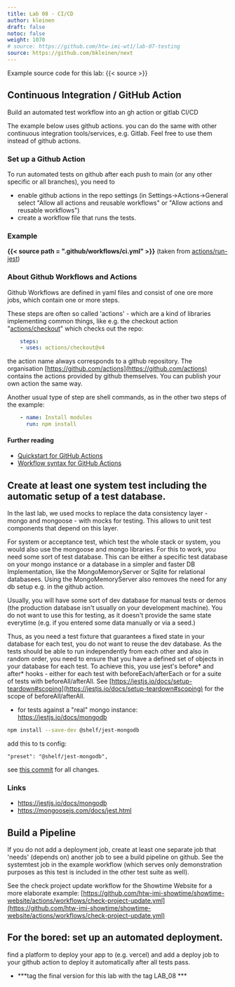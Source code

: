 ```yaml
---
title: Lab 08 - CI/CD
author: kleinen
draft: false
notoc: false
weight: 1070
# source: https://github.com/htw-imi-wt1/lab-07-testing
source: https://github.com/bkleinen/next
---
```




Example source code for this lab: {{< source >}}


## Continuous Integration / GitHub Action
Build an automated test workflow into an gh action or gitlab CI/CD

The example below uses github actions. you can do the same with other continuous integration tools/services, e.g. Gitlab.
Feel free to use them instead of github actions.

### Set up a Github Action

To run automated tests on github after each push to main (or any other specific or all branches), you need to 
- enable github actions in the repo settings (in Settings->Actions->General select "Allow all actions and reusable workflows" or "Allow <user> actions and reusable workflows")
- create a workflow file that runs the tests.

### Example

**{{< source path = ".github/workflows/ci.yml" >}}** (taken from [actions/run-jest](https://github.com/marketplace/actions/run-jest))

### About Github Workflows and Actions

Github Workflows are defined in yaml files and consist of one ore more jobs, which contain one or more steps.

These steps are often so called 'actions' - which are a kind of libraries implementing common things, like e.g.
the checkout action "[actions/checkout](https://github.com/actions/checkout)" which checks out the repo:

```yml
    steps:
    - uses: actions/checkout@v4
```

the action name always corresponds to a github repository. The organisation [https://github.com/actions](https://github.com/actions) contains the actions provided by github themselves. You can publish your own action the same way.

Another usual type of step are shell commands, as in the other two steps of the example:
```yml
    - name: Install modules
      run: npm install
```

#### Further reading

- [Quickstart for GitHub Actions](https://docs.github.com/en/actions/get-started/quickstart)
- [Workflow syntax for GitHub Actions](https://docs.github.com/en/actions/reference/workflow-syntax-for-github-actions)


## Create at least one system test including the automatic setup of a test database.

In the last lab, we used mocks to replace the data consistency layer - mongo and mongoose - with mocks for testing. This allows to unit test components that depend on this layer.

For system or acceptance test, which test the whole stack or system, you would also use the mongoose and mongo libraries. For this to work, you need some sort of test database. This can be
either a specific test database on your mongo instance or a database in a simpler and faster DB Implementation, like the MongoMemoryServer or Sqlite for relational databasees. Using the MongoMemoryServer also removes the need for any db setup e.g. in the github action.

Usually, you will have some sort of dev database for manual tests or demos (the production database isn't usually on your development machine). You do not want to use this for testing, 
as it doesn't provide the same state everytime (e.g. if you entered some data manually or via a seed.)

Thus, as you need a test fixture that guarantees a fixed state in your database for each test, you do not want to reuse the dev database. As the tests should be able to run independently from each other and also in random order, you need to ensure that you have a defined set of objects
in your database for each test. To achieve this, you use jest's before* and after* hooks - either for each test with beforeEach/afterEach or for a suite of tests with beforeAll/afterAll. See 
[https://jestjs.io/docs/setup-teardown#scoping](https://jestjs.io/docs/setup-teardown#scoping) for the scope of beforeAll/afterAll.

- for tests against a "real" mongo instance: https://jestjs.io/docs/mongodb

```bash
npm install --save-dev @shelf/jest-mongodb
```

add this to ts config:
```
"preset": "@shelf/jest-mongodb",
```

see [this commit](https://github.com/htw-imi-wt1/lab-07-testing/commit/f8d8028e21bd17d2c3dca05ae2668ccea1c0b869) for all changes.

### Links
- https://jestjs.io/docs/mongodb
- https://mongoosejs.com/docs/jest.html


## Build a Pipeline

If you do not add a deployment job, create at least one separate job
that 'needs' (depends on) another job to see a build pipeline on github. See the systemtest job in the example workflow (which serves only demonstration purposes as this test is included in the other test suite as well).

See the check project update workflow for the Showtime Website for a more elaborate example:
[https://github.com/htw-imi-showtime/showtime-website/actions/workflows/check-project-update.yml](https://github.com/htw-imi-showtime/showtime-website/actions/workflows/check-project-update.yml)

 
## For the bored: set up an automated deployment.

find a platform to deploy your app to (e.g. vercel) and add a deploy job to your github action to deploy it automatically after all tests pass.

- ***tag the final version for this lab with the tag LAB_08 ***
